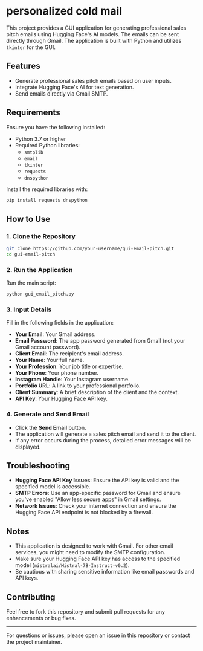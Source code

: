 # personalized cold mail

This project provides a GUI application for generating professional sales pitch emails using Hugging Face's AI models. The emails can be sent directly through Gmail. The application is built with Python and utilizes `tkinter` for the GUI.

## Features

- Generate professional sales pitch emails based on user inputs.
- Integrate Hugging Face's AI for text generation.
- Send emails directly via Gmail SMTP.

## Requirements

Ensure you have the following installed:

- Python 3.7 or higher
- Required Python libraries:
  - `smtplib`
  - `email`
  - `tkinter`
  - `requests`
  - `dnspython`

Install the required libraries with:
```bash
pip install requests dnspython
```

## How to Use

### 1. Clone the Repository
```bash
git clone https://github.com/your-username/gui-email-pitch.git
cd gui-email-pitch
```

### 2. Run the Application

Run the main script:
```bash
python gui_email_pitch.py
```

### 3. Input Details

Fill in the following fields in the application:

- **Your Email**: Your Gmail address.
- **Email Password**: The app password generated from Gmail (not your Gmail account password).
- **Client Email**: The recipient's email address.
- **Your Name**: Your full name.
- **Your Profession**: Your job title or expertise.
- **Your Phone**: Your phone number.
- **Instagram Handle**: Your Instagram username.
- **Portfolio URL**: A link to your professional portfolio.
- **Client Summary**: A brief description of the client and the context.
- **API Key**: Your Hugging Face API key.

### 4. Generate and Send Email

- Click the **Send Email** button.
- The application will generate a sales pitch email and send it to the client.
- If any error occurs during the process, detailed error messages will be displayed.

## Troubleshooting

- **Hugging Face API Key Issues**: Ensure the API key is valid and the specified model is accessible.
- **SMTP Errors**: Use an app-specific password for Gmail and ensure you’ve enabled "Allow less secure apps" in Gmail settings.
- **Network Issues**: Check your internet connection and ensure the Hugging Face API endpoint is not blocked by a firewall.

## Notes

- This application is designed to work with Gmail. For other email services, you might need to modify the SMTP configuration.
- Make sure your Hugging Face API key has access to the specified model (`mistralai/Mistral-7B-Instruct-v0.2`).
- Be cautious with sharing sensitive information like email passwords and API keys.


## Contributing

Feel free to fork this repository and submit pull requests for any enhancements or bug fixes.

---

For questions or issues, please open an issue in this repository or contact the project maintainer.

